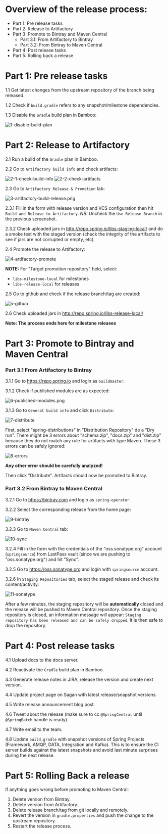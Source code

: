 # Overview of the release process:

* Part 1: Pre release tasks
* Part 2: Release to Artifactory
* Part 3: Promote to Bintray and Maven Central
  * Part 3.1: From Artifactory to Bintray
  * Part 3.2: From Bintray to Maven Central
* Part 4: Post release tasks
* Part 5: Rolling back a release

# Part 1: Pre release tasks

1.1 Get latest changes from the upstream repository of the branch being released.

1.2 Check if `build.gradle` refers to any snapshot/milestone dependencies.

1.3 Disable the `Gradle` build plan in Bamboo:

<img alt="1-disable-build-plan" src="https://raw.githubusercontent.com/wiki/spring-projects/spring-batch/images/release-process/1-disable-build-plan.png">

# Part 2: Release to Artifactory

2.1 Run a build of the `Gradle` plan in Bamboo.

2.2 Go to `Artifactory build info` and check artifacts:

<img alt="2-1-check-build-info" src="https://raw.githubusercontent.com/wiki/spring-projects/spring-batch/images/release-process/2-1-check-build-info.png">

<img alt="2-2-check-artifacts" src="https://raw.githubusercontent.com/wiki/spring-projects/spring-batch/images/release-process/2-2-check-artifacts.png">

2.3 Go to `Artifactory Release & Promotion` tab:

<img alt="3-artifactory-build-release.png" src="https://raw.githubusercontent.com/wiki/spring-projects/spring-batch/images/release-process/3-artifactory-build-release.png">

2.3.1 Fill in the form with release version and VCS configuration then hit `Build and Release to Artifactory`. *NB:* Uncheck the `Use Release Branch` in the previous screenshot.

2.3.2 Check uploaded jars in http://repo.spring.io/libs-staging-local/ and do a smoke test with the staged version (check the integrity of the artifacts to see if jars are not corrupted or empty, etc).

2.4 Promote the release to Artifactory:

<img alt="4-artifactory-promote" src="https://raw.githubusercontent.com/wiki/spring-projects/spring-batch/images/release-process/4-artifactory-promote.png">

**NOTE:** For "Target promotion repository" field, select:

* `libs-milestone-local` for milestones
* `libs-release-local` for releases

2.5 Go to github and check if the release branch/tag are created:

<img alt="5-github" src="https://raw.githubusercontent.com/wiki/spring-projects/spring-batch/images/release-process/5-github.png">

2.6 Check uploaded jars in http://repo.spring.io/libs-release-local/

**Note: The process ends here for milestone releases**

# Part 3: Promote to Bintray and Maven Central

### Part 3.1 From Artifactory to Bintray

3.1.1 Go to https://repo.spring.io and login as `buildmaster`.

3.1.2 Check if published modules are as expected:

<img alt="6-published-modules.png" src="https://raw.githubusercontent.com/wiki/spring-projects/spring-batch/images/release-process/6-published-modules.png">

3.1.3 Go to `General build info` and click `Distribute`:

<img alt="7-distribute" src="https://raw.githubusercontent.com/wiki/spring-projects/spring-batch/images/release-process/7-distribute.png">

First, select "spring-distributions" in "Distribution Repository" do a "Dry run". There might be 3 errors about "schema.zip", "docs.zip" and "dist.zip" because they do not match any rule for artifacts with type Maven. These 3 errors can be safely ignored:

<img alt="8-errors" src="https://raw.githubusercontent.com/wiki/spring-projects/spring-batch/images/release-process/8-errors.png">

**Any other error should be carefully analyzed!**

Then click "Distribute". Artifacts should now be promoted to Bintray.

### Part 3.2 From Bintray to Maven Central

3.2.1 Go to https://bintray.com and login as `spring-operator`.

3.2.2 Select the corresponding release from the home page:

<img alt="9-bintray" src="https://raw.githubusercontent.com/wiki/spring-projects/spring-batch/images/release-process/9-bintray.png">

3.2.3 Go to `Maven Central` tab:

<img alt="10-sync" src="https://raw.githubusercontent.com/wiki/spring-projects/spring-batch/images/release-process/10-sync.png">

3.2.4 Fill in the form with the credentials of the "oss.sonatype.org" account (`springsource`) from LastPass vault (since we are pushing to "oss.sonatype.org") and hit "Sync".

3.2.5 Go to https://oss.sonatype.org and login with `springsource` account.

3.2.6 In `Staging Repositories` tab, select the staged release and check its content/activity:

<img alt="11-sonatype" src="https://raw.githubusercontent.com/wiki/spring-projects/spring-batch/images/release-process/11-sonatype.png">

After a few minutes, the staging repository will be **automatically** closed and the release will be pushed to Maven Central repository. Once the staging repository is closed, an information message will appear: `Staging repository has been released and can be safely dropped`. It is then safe to drop the repository.

# Part 4: Post release tasks

4.1 Upload docs to the docs server.

4.2 Reactivate the `Gradle` build plan in Bamboo.

4.3 Generate release notes in JIRA, release the version and create next version.

4.4 Update project page on Sagan with latest release/snapshot versions.

4.5 Write release announcement blog post.

4.6 Tweet about the release (make sure to cc `@SpringCentral` until `@SpringBatch` handle is ready).

4.7 Write email to the team.

4.8 Update `build.gradle` with snapshot versions of Spring Projects (Framework, AMQP, DATA, Integration and Kafka). This is to ensure the CI server builds against the latest snapshots and avoid last minute surprises during the next release.

# Part 5: Rolling Back a release

If anything goes wrong before promoting to Maven Central:

1. Delete version from Bintray.
2. Delete version from Artifactory.
3. Delete release branch/tag from git locally and remotely.
4. Revert the version in `gradle.properties` and push the change to the upstream repository.
5. Restart the release process.